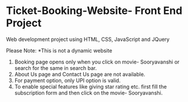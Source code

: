 # Ticket-Booking-Website- Front End Project
Web development project using HTML, CSS, JavaScript and JQuery

Please Note:
*This is not a dynamic website
1) Booking page opens only when you click on movie- Sooryavanshi or search for the same in search bar.
2) About Us page and Contact Us page are not available.
3) For payment option, only UPI option is valid.
4) To enable special features like giving star rating etc. first fill the subscription form and then click on the movie- Sooryavanshi.
